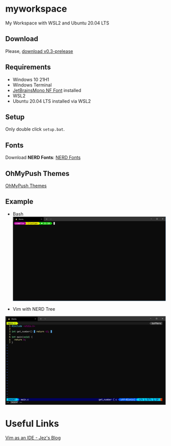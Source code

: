 # myworkspace
My Workspace with WSL2 and Ubuntu 20.04 LTS

## Download

Please, [download v0.3-prelease](https://github.com/cristiancmello/myworkspace/archive/refs/tags/v0.3.zip) 

## Requirements

- Windows 10 21H1
- Windows Terminal
- [JetBrainsMono NF Font](https://github.com/ryanoasis/nerd-fonts/releases/download/v2.1.0/JetBrainsMono.zip) installed
- WSL2
- Ubuntu 20.04 LTS installed via WSL2

## Setup

Only double click `setup.bat`.

## Fonts

Download **NERD Fonts**: [NERD Fonts](https://www.nerdfonts.com/font-downloads)

## OhMyPush Themes

[OhMyPush Themes](https://ohmyposh.dev/docs/themes)

## Example

* Bash
![workspace-0](myworkspace-screen-0.PNG)

* Vim with NERD Tree

![workspace-0](myworkspace-screen-1.PNG)

# Useful Links

[Vim as an IDE - Jez's Blog](https://blog.jez.io/vim-as-an-ide/)
